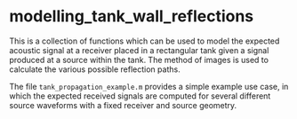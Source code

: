 # modelling_tank_wall_reflections

This is a collection of functions which can be used to model the expected acoustic signal at a receiver placed in a rectangular tank given a signal produced at a source within the tank. The method of images is used to calculate the various possible reflection paths. 

The file `tank_propagation_example.m` provides a simple example use case, in which the expected received signals are computed for several different source waveforms with a fixed receiver and source geometry.
